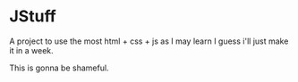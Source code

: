 # JStuff
A project to use the most html + css + js as I may learn
I guess i'll just make it in a week.

This is gonna be shameful.
